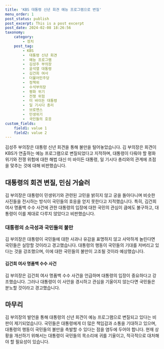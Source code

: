 ```yaml
---
title: 'KBS 대통령 신년 회견 예능 프로그램으로 변질'
menu_order: 1
post_status: publish
post_excerpt: This is a post excerpt
post_date: 2024-02-08 18:26:56
taxonomy:
    category:
        - 정치
    post_tag:
        - KBS
        -  대통령 신년 회견
        -  예능 프로그램
        -  김성주 부의장
        -  윤석열 대통령
        -  김건희 여사
        -  더불어민주당
        -  정책위
        -  수석부의장
        -  평화 위기
        -  전쟁 위험
        -  미 바이든 대통령
        -  일 기시다 총리
        -  브로맨스
        -  민생위기
        -  국민들의 호응
custom_fields:
    field1: value 1
    field2: value 2
---
```


김성주 부의장은 대통령 신년 회견을 통해 불만을 털어놓았습니다. 김 부의장은 회견이 KBS가 연출하는 예능 프로그램으로 변질되었다고 지적하며, 대통령이 다뤄야 할 평화 위기와 전쟁 위험에 대한 해법 대신 미 바이든 대통령, 일 기시다 총리와의 관계에 초점을 맞추는 것에 대해 비판했습니다.  
## 대통령의 회견 변질, 민심 거슬러  
김 부의장은 대통령이 민생위기와 관련된 고민을 밝히지 않고 궁을 돌아다니며 비슷한 사진들을 전시하는 방식이 국민들의 호응을 얻지 못한다고 지적했습니다. 특히, 김건희 여사 명품백 수수 사건에 관한 대통령의 입장에 대한 국민의 관심이 큼에도 불구하고, 대통령이 이를 제대로 다루지 않았다고 비판했습니다.  
### 대통령의 소극성과 국민들의 불만  
김 부의장은 대통령이 국민들에 대한 사과나 유감을 표명하지 않고 사악하게 놀린다면 국민들은 실망할 것이라고 경고했습니다. 대통령의 행동이 국민들의 기대를 저버리고 있다는 것을 강조했으며, 이에 대한 국민들의 불만이 고조될 것이라 예상했습니다.  
#### 김건희 여사 명품백 수수 사건  
김 부의장은 김건희 여사 명품백 수수 사건을 언급하며 대통령의 입장이 중요하다고 강조했습니다. 그러나 대통령이 이 사안을 경시하고 관심을 기울이지 않는다면 국민들은 분노할 것이라고 경고했습니다.  
## 마무리  
김 부의장의 발언을 통해 대통령의 신년 회견이 예능 프로그램으로 변질되고 있다는 비판이 제기되었습니다. 국민들은 대통령에게 더 많은 책임감과 소통을 기대하고 있으며, 대통령의 행동이 국민들의 불만을 촉발할 수 있다는 점을 염두에 두어야 합니다. 현재 상황을 개선하기 위해서는 대통령이 국민들의 목소리에 귀를 기울이고, 적극적으로 대처해야 할 필요성이 있습니다.
